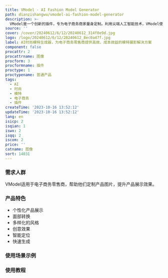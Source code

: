 ```yaml
---
title: VModel - AI Fashion Model Generator
path: dianzishangwu/vmodel-ai-fashion-model-generator
description: >-
  VModel是一个创新的插件，专为电子商务商家量身定制。利用尖端人工智能技术，VModel使商家能够轻松生成栩栩如生的产品图片，提升店铺展示的吸引力。通过AI时尚模特，VModel创建了真实的人体模特图片，确保高质量的模特图片能够捕捉到您商品的精髓。从面部交换到着装更换和发型转换，VModel提供了一个高效的定制领域，将产品推广转变为创意盛宴。
source: ''
cover: /cover/20240612/6/12/20240612_314f0e9d.jpg
logo: /logo/20240612/6/12/20240612_8ec0a47f.jpg
label: AI时尚模特生成器，为电子商务零售商提供高效、成本效益的模特摄影解决方案
component: false
procattr: 2
procattrname: 图像
procform: 3
procformname: 插件
proctype: 1
proctypename: 普通产品
tags:
  - AI
  - 时尚
  - 模特
  - 电子商务
  - 插件
createTime: '2023-10-16 13:52:12'
updateTime: '2023-10-16 13:52:12'
lang: en
isicp: 2
isqian: 1
iswx: 2
isqq: 2
iscom: 2
price: ''
catname: 图像
sort: 14031
---
```




### 需求人群
VModel适用于电子商务零售商，帮助他们定制产品图片，提升产品展示效果。

### 产品特色
- 个性化产品展示
- 面部转换
- 多样化的风格
- 创意效果
- 智能定位
- 快速生成

### 使用场景示例


### 使用教程


  
